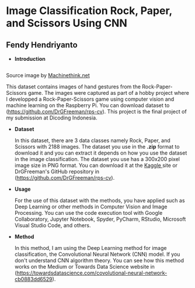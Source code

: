 # Image Classification Rock, Paper, and Scissors Using CNN
## Fendy Hendriyanto

* <b>Introduction</b>

 <img src="https://machinethink.net/images/coreml-training/Classes@2x.jpg" alt="" style="max-width:50%;">
 
 Source image by <a href="https://machinethink.net/blog/coreml-training-part2/" rel="nofollow">Machinethink.net</a>

  This dataset contains images of hand gestures from the Rock-Paper-Scissors game. The images were captured as part of a hobby project where I developped a Rock-Paper-Scissors game using computer vision and machine learning on the Raspberry Pi. You can download dataset to (https://github.com/DrGFreeman/rps-cv). This project is the final project of my submission at Dicoding Indonesia.
  
* <b> Dataset </b>
  
  In this dataset, there are 3 data classes namely Rock, Paper, and Scissors with 2188 images. The dataset you use in the <b>.zip</b> format to download it and you can extract it depends on how you use the dataset in the image classification. The dataset you use has a 300x200 pixel image size in PNG format. You can download it at the <a href="https://www.kaggle.com/drgfreeman/rockpaperscissors" rel="nofollow"> Kaggle </a> site or DrGFreeman's GitHub repository in (https://github.com/DrGFreeman/rps-cv).  
  
* <b>Usage</b>

  For the use of this dataset with the methods, you have applied such as Deep Learning or other methods in Computer Vision and Image Processing. You can use the code execution tool with Google Collaboratory, Jupyter Notebook, Spyder, PyCharm, RStudio, Microsoft Visual Studio Code, and others.
  
* <b> Method </b>

  In this method, I am using the Deep Learning method for image classification, the Convolutional Neural Network (CNN) model. If you don't understand CNN algorithm theory. You can see how this method works on the Medium or Towards Data Science website in (https://towardsdatascience.com/covolutional-neural-network-cb0883dd6529).

  


